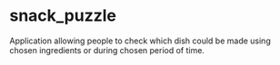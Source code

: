# snack_puzzle
Application allowing people to check which dish could be made using chosen ingredients or during chosen period of time.  
